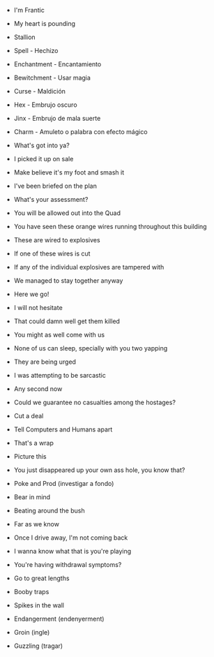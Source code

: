 * I'm Frantic
* My heart is pounding
* Stallion

* Spell - Hechizo
* Enchantment - Encantamiento
* Bewitchment - Usar magia
* Curse - Maldición
* Hex - Embrujo oscuro
* Jinx - Embrujo de mala suerte
* Charm - Amuleto o palabra con efecto mágico


* What's got into ya?
* I picked it up on sale
* Make believe it's my foot and smash it
* I've been briefed on the plan
* What's your assessment?
* You will be allowed out into the Quad
* You have seen these orange wires running throughout this building
* These are wired to explosives
* If one of these wires is cut
* If any of the individual explosives are tampered with
* We managed to stay together anyway
* Here we go!
* I will not hesitate
* That could damn well get them killed
* You might as well come with us
* None of us can sleep, specially with you two yapping
* They are being urged
* I was attempting to be sarcastic
* Any second now
* Could we guarantee no casualties among the hostages? 
* Cut a deal
* Tell Computers and Humans apart 
* That's a wrap
* Picture this
* You just disappeared up your own ass hole, you know that?
* Poke and Prod (investigar a fondo)
* Bear in mind
* Beating around the bush
* Far as we know
* Once I drive away, I'm not coming back
* I wanna know what that is you're playing
* You're having withdrawal symptoms?
* Go to great lengths
* Booby traps
* Spikes in the wall
* Endangerment (endenyerment)
* Groin (ingle)
* Guzzling (tragar)


